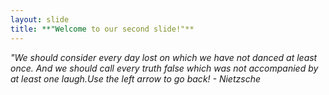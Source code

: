 ```yaml
---
layout: slide
title: **"Welcome to our second slide!"**
---
```

*"We should consider every day lost on which we have not danced at least once. And we should call every truth false which was not accompanied by at least one laugh.Use the left arrow to go back! - Nietzsche*
